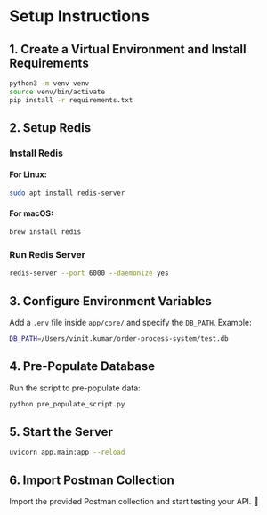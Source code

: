 # Setup Instructions

## 1. Create a Virtual Environment and Install Requirements
```sh
python3 -m venv venv
source venv/bin/activate
pip install -r requirements.txt
```

## 2. Setup Redis
### Install Redis
#### For Linux:
```sh
sudo apt install redis-server
```
#### For macOS:
```sh
brew install redis
```

### Run Redis Server
```sh
redis-server --port 6000 --daemonize yes
```

## 3. Configure Environment Variables
Add a `.env` file inside `app/core/` and specify the `DB_PATH`. Example:
```sh
DB_PATH=/Users/vinit.kumar/order-process-system/test.db
```

## 4. Pre-Populate Database
Run the script to pre-populate data:
```sh
python pre_populate_script.py
```

## 5. Start the Server
```sh
uvicorn app.main:app --reload
```

## 6. Import Postman Collection
Import the provided Postman collection and start testing your API. 🚀
